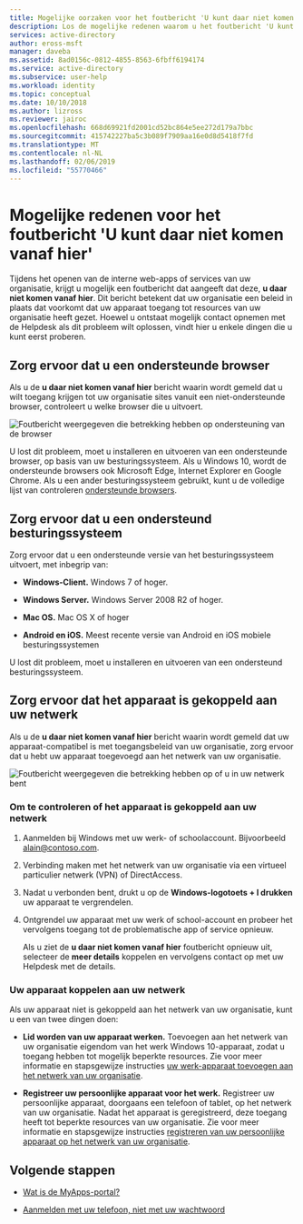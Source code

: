 ```yaml
---
title: Mogelijke oorzaken voor het foutbericht 'U kunt daar niet komen vanaf hier' in Azure Active Directory | Microsoft Docs
description: Los de mogelijke redenen waarom u het foutbericht 'U kunt daar niet komen vanaf hier krijgt'.
services: active-directory
author: eross-msft
manager: daveba
ms.assetid: 8ad0156c-0812-4855-8563-6fbff6194174
ms.service: active-directory
ms.subservice: user-help
ms.workload: identity
ms.topic: conceptual
ms.date: 10/10/2018
ms.author: lizross
ms.reviewer: jairoc
ms.openlocfilehash: 668d69921fd2001cd52bc864e5ee272d179a7bbc
ms.sourcegitcommit: 415742227ba5c3b089f7909aa16e0d8d5418f7fd
ms.translationtype: MT
ms.contentlocale: nl-NL
ms.lasthandoff: 02/06/2019
ms.locfileid: "55770466"
---
```

# <a name="potential-reasons-for-the-you-cant-get-there-from-here-error-message"></a>Mogelijke redenen voor het foutbericht 'U kunt daar niet komen vanaf hier'
Tijdens het openen van de interne web-apps of services van uw organisatie, krijgt u mogelijk een foutbericht dat aangeeft dat deze, **u daar niet komen vanaf hier**. Dit bericht betekent dat uw organisatie een beleid in plaats dat voorkomt dat uw apparaat toegang tot resources van uw organisatie heeft gezet. Hoewel u ontstaat mogelijk contact opnemen met de Helpdesk als dit probleem wilt oplossen, vindt hier u enkele dingen die u kunt eerst proberen.

## <a name="make-sure-youre-using-a-supported-browser"></a>Zorg ervoor dat u een ondersteunde browser
Als u de **u daar niet komen vanaf hier** bericht waarin wordt gemeld dat u wilt toegang krijgen tot uw organisatie sites vanuit een niet-ondersteunde browser, controleert u welke browser die u uitvoert.

![Foutbericht weergegeven die betrekking hebben op ondersteuning van de browser](media/user-help-device-remediation/browser-version.png)

U lost dit probleem, moet u installeren en uitvoeren van een ondersteunde browser, op basis van uw besturingssysteem. Als u Windows 10, wordt de ondersteunde browsers ook Microsoft Edge, Internet Explorer en Google Chrome. Als u een ander besturingssysteem gebruikt, kunt u de volledige lijst van controleren [ondersteunde browsers](../conditional-access/technical-reference.md#supported-browsers).

## <a name="make-sure-youre-using-a-supported-operating-system"></a>Zorg ervoor dat u een ondersteund besturingssysteem
Zorg ervoor dat u een ondersteunde versie van het besturingssysteem uitvoert, met inbegrip van:

- **Windows-Client.** Windows 7 of hoger.

- **Windows Server.** Windows Server 2008 R2 of hoger.

- **Mac OS.** Mac OS X of hoger

- **Android en iOS.** Meest recente versie van Android en iOS mobiele besturingssystemen

U lost dit probleem, moet u installeren en uitvoeren van een ondersteund besturingssysteem.

## <a name="make-sure-your-device-is-joined-to-your-network"></a>Zorg ervoor dat het apparaat is gekoppeld aan uw netwerk
Als u de **u daar niet komen vanaf hier** bericht waarin wordt gemeld dat uw apparaat-compatibel is met toegangsbeleid van uw organisatie, zorg ervoor dat u hebt uw apparaat toegevoegd aan het netwerk van uw organisatie.

![Foutbericht weergegeven die betrekking hebben op of u in uw netwerk bent](media/user-help-device-remediation/network-version.png)

### <a name="to-check-whether-your-device-is-joined-to-your-network"></a>Om te controleren of het apparaat is gekoppeld aan uw netwerk
1. Aanmelden bij Windows met uw werk- of schoolaccount. Bijvoorbeeld alain@contoso.com.

2. Verbinding maken met het netwerk van uw organisatie via een virtueel particulier netwerk (VPN) of DirectAccess.

3. Nadat u verbonden bent, drukt u op de **Windows-logotoets + l drukken** uw apparaat te vergrendelen.

4. Ontgrendel uw apparaat met uw werk of school-account en probeer het vervolgens toegang tot de problematische app of service opnieuw.

    Als u ziet de **u daar niet komen vanaf hier** foutbericht opnieuw uit, selecteer de **meer details** koppelen en vervolgens contact op met uw Helpdesk met de details.

### <a name="to-join-your-device-to-your-network"></a>Uw apparaat koppelen aan uw netwerk
Als uw apparaat niet is gekoppeld aan het netwerk van uw organisatie, kunt u een van twee dingen doen:

- **Lid worden van uw apparaat werken.** Toevoegen aan het netwerk van uw organisatie eigendom van het werk Windows 10-apparaat, zodat u toegang hebben tot mogelijk beperkte resources. Zie voor meer informatie en stapsgewijze instructies [uw werk-apparaat toevoegen aan het netwerk van uw organisatie](user-help-join-device-on-network.md).

- **Registreer uw persoonlijke apparaat voor het werk.** Registreer uw persoonlijke apparaat, doorgaans een telefoon of tablet, op het netwerk van uw organisatie. Nadat het apparaat is geregistreerd, deze toegang heeft tot beperkte resources van uw organisatie. Zie voor meer informatie en stapsgewijze instructies [registreren van uw persoonlijke apparaat op het netwerk van uw organisatie](user-help-register-device-on-network.md).

## <a name="next-steps"></a>Volgende stappen
- [Wat is de MyApps-portal?](active-directory-saas-access-panel-introduction.md)

- [Aanmelden met uw telefoon, niet met uw wachtwoord](user-help-auth-app-sign-in.md)
